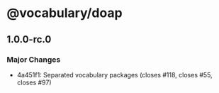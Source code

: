# @vocabulary/doap

## 1.0.0-rc.0

### Major Changes

- 4a451f1: Separated vocabulary packages (closes #118, closes #55, closes #97)

